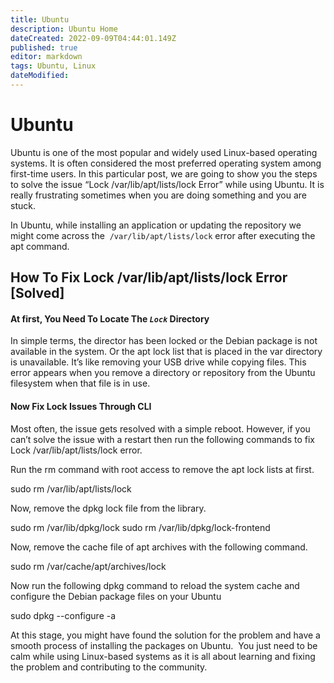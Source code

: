 ```yaml
---
title: Ubuntu
description: Ubuntu Home
dateCreated: 2022-09-09T04:44:01.149Z
published: true
editor: markdown
tags: Ubuntu, Linux
dateModified: 
---
```

# Ubuntu

Ubuntu is one of the most popular and widely used Linux-based operating systems. It is often considered the most preferred operating system among first-time users. In this particular post, we are going to show you the steps to solve the issue “Lock /var/lib/apt/lists/lock Error” while using Ubuntu. It is really frustrating sometimes when you are doing something and you are stuck.

In Ubuntu, while installing an application or updating the repository we might come across the  `/var/lib/apt/lists/lock` error after executing the apt command.

## How To Fix Lock /var/lib/apt/lists/lock Error [Solved]

#### **At first, You Need To Locate The _`Lock`_ Directory**

In simple terms, the director has been locked or the Debian package is not available in the system. Or the apt lock list that is placed in the var directory is unavailable. It’s like removing your USB drive while copying files. This error appears when you remove a directory or repository from the Ubuntu filesystem when that file is in use.

#### **Now Fix Lock Issues Through CLI**

Most often, the issue gets resolved with a simple reboot. However, if you can’t solve the issue with a restart then run the following commands to fix Lock /var/lib/apt/lists/lock error.

Run the rm command with root access to remove the apt lock lists at first.

sudo rm /var/lib/apt/lists/lock

Now, remove the dpkg lock file from the library.

sudo rm /var/lib/dpkg/lock
sudo rm /var/lib/dpkg/lock-frontend

Now, remove the cache file of apt archives with the following command.

sudo rm /var/cache/apt/archives/lock

Now run the following dpkg command to reload the system cache and configure the Debian package files on your Ubuntu

sudo dpkg --configure -a

At this stage, you might have found the solution for the problem and have a smooth process of installing the packages on Ubuntu.  You just need to be calm while using Linux-based systems as it is all about learning and fixing the problem and contributing to the community.
